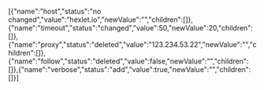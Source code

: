 [{"name":"host","status":"no changed","value":"hexlet.io","newValue":"","children":[]},{"name":"timeout","status":"changed","value":50,"newValue":20,"children":[]},{"name":"proxy","status":"deleted","value":"123.234.53.22","newValue":"","children":[]},{"name":"follow","status":"deleted","value":false,"newValue":"","children":[]},{"name":"verbose","status":"add","value":true,"newValue":"","children":[]}]
